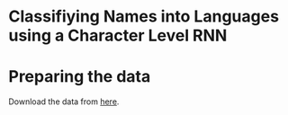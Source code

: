 # Classifiying Names into Languages using a Character Level RNN

# Preparing the data
Download the data from [here](https://download.pytorch.org/tutorial/data.zip).
